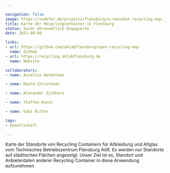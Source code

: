 ```yaml
---

navigation: false
image: https://codefor.de/projects/flensburg/screenshot-recycling-map.jpg
title: Karte der Recyclingcontainer in Flensburg
status: Sucht ehrenamtlich Engagierte
date: 2023-08-09

links:
- url: https://github.com/oklabflensburg/open-recycling-map
  name: GitHub
- url: https://recycling.oklabflensburg.de
  name: Website

collaborators:
- name: Aurelius Wendelken

- name: Roald Christesen

- name: Alexander Eichhorn

- name: Steffen Kunst

- name: Gabi Ritter

tags:
- Gesellschaft

---
```


Karte der Standorte von Recycling Containern für Altkleidung und Altglas vom Technisches Betriebszentrum Flensburg AöR. Es werden nur Standorte auf städtischen Flächen angezeigt. Unser Ziel ist es, Standort und Anbieterdaten anderer Recycling Container in diese Anwendung aufzunehmen.
